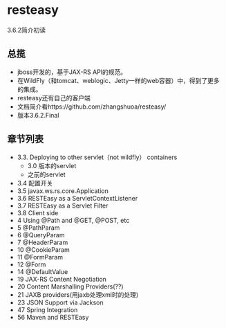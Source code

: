 # resteasy
3.6.2简介初读

## 总揽
* jboss开发的，基于JAX-RS API的规范。
* 在WildFly（和tomcat、weblogic、Jetty一样的web容器）中，得到了更多的集成。
* resteasy还有自己的客户端
* 文档简介看https://github.com/zhangshuoa/resteasy/
* 版本3.6.2.Final


## 章节列表
* 3.3. Deploying to other servlet（not wildfly） containers
  * 3.0 版本的servlet
  * 之前的servlet
* 3.4 配置开关
* 3.5 javax.ws.rs.core.Application
* 3.6 RESTEasy as a ServletContextListener
* 3.7 RESTEasy as a Servlet Filter
* 3.8 Client side
* 4 Using @Path and @GET, @POST, etc
* 5 @PathParam
* 6 @QueryParam
* 7 @HeaderParam
* 10 @CookieParam
* 11 @FormParam
* 12 @Form
* 14 @DefaultValue
* 19 JAX-RS Content Negotiation
* 20 Content Marshalling Providers(??)
* 21 JAXB providers(用jaxb处理xml时的处理)
* 23 JSON Support via Jackson
* 47 Spring Integration
* 56 Maven and RESTEasy